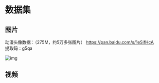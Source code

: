 
# 数据集

## 图片

动漫头像数据：（275M，约5万多张图片） https://pan.baidu.com/s/1eSifHcA 提取码：g5qa


![img](https://pic4.zhimg.com/80/v2-5afb1d6b37ef12d227577a25e06ad83f_1440w.webp)

## 视频
